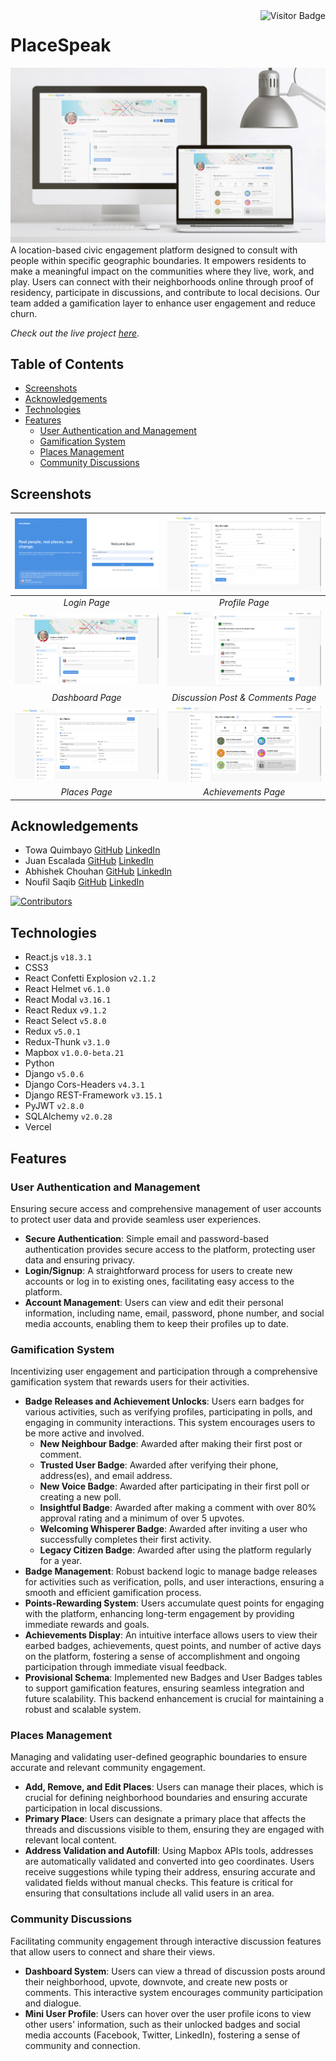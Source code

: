 <img align="right" alt="Visitor Badge" src="https://visitor-badge.laobi.icu/badge?page_id=towaquimbayo.PlaceSpeak">

# PlaceSpeak

![PlaceSpeak Thumbnail](screenshots/placespeak-thumbnail.jpg)
A location-based civic engagement platform designed to consult with people within specific geographic boundaries. It empowers residents to make a meaningful impact on the communities where they live, work, and play. Users can connect with their neighborhoods online through proof of residency, participate in discussions, and contribute to local decisions. Our team added a gamification layer to enhance user engagement and reduce churn.

_Check out the live project [_here_](https://placespeak.towaquimbayo.com/)._

## Table of Contents

* [Screenshots](#screenshots)
* [Acknowledgements](#acknowledgements)
* [Technologies](#technologies)
* [Features](#features)
  * [User Authentication and Management](#user-authentication-and-management)
  * [Gamification System](#gamification-system)
  * [Places Management](#places-management)
  * [Community Discussions](#community-discussions)

## Screenshots

| ![Login Page](screenshots/login.png) | ![Profile Page](screenshots/profile.png) |
|:--:|:--:|
| _Login Page_ | _Profile Page_ |
| ![Dashboard Page](screenshots/dashboard.png) | ![Disucussion Post & Comments](screenshots/discussion-posts-comments.png) |
| _Dashboard Page_ | _Discussion Post & Comments Page_ |
| ![Places Page](screenshots/places.png) | ![Achievements Page](screenshots/achievements.png) |
| _Places Page_ | _Achievements Page_ |

## Acknowledgements

* Towa Quimbayo [GitHub](https://github.com/towaquimbayo) [LinkedIn](https://www.linkedin.com/in/towa-quimbayo/)
* Juan Escalada [GitHub](https://github.com/jescalada) [LinkedIn](https://www.linkedin.com/in/jescalada/)
* Abhishek Chouhan [GitHub](https://github.com/abhishekchouhannk) [LinkedIn](https://www.linkedin.com/in/abhishekchouhannk)
* Noufil Saqib [GitHub](https://github.com/noufilsaqib) [LinkedIn](https://www.linkedin.com/in/muhammad-noufil-saqib/)

[![Contributors](https://contrib.rocks/image?repo=towaquimbayo/PlaceSpeak)](https://github.com/towaquimbayo/PlaceSpeak/graphs/contributors)

## Technologies

* React.js `v18.3.1`
* CSS3
* React Confetti Explosion `v2.1.2`
* React Helmet `v6.1.0`
* React Modal `v3.16.1`
* React Redux `v9.1.2`
* React Select `v5.8.0`
* Redux `v5.0.1`
* Redux-Thunk `v3.1.0`
* Mapbox `v1.0.0-beta.21`
* Python
* Django `v5.0.6`
* Django Cors-Headers `v4.3.1`
* Django REST-Framework `v3.15.1`
* PyJWT `v2.8.0`
* SQLAlchemy `v2.0.28`
* Vercel

## Features

### User Authentication and Management

Ensuring secure access and comprehensive management of user accounts to protect user data and provide seamless user experiences.

* __Secure Authentication__: Simple email and password-based authentication provides secure access to the platform, protecting user data and ensuring privacy.
* __Login/Signup__: A straightforward process for users to create new accounts or log in to existing ones, facilitating easy access to the platform.
* __Account Management__: Users can view and edit their personal information, including name, email, password, phone number, and social media accounts, enabling them to keep their profiles up to date.

### Gamification System

Incentivizing user engagement and participation through a comprehensive gamification system that rewards users for their activities.

* __Badge Releases and Achievement Unlocks__: Users earn badges for various activities, such as verifying profiles, participating in polls, and engaging in community interactions. This system encourages users to be more active and involved.
  * __New Neighbour Badge__: Awarded after making their first post or comment.
  * __Trusted User Badge__: Awarded after verifying their phone, address(es), and email address.
  * __New Voice Badge__: Awarded after participating in their first poll or creating a new poll.
  * __Insightful Badge__: Awarded after making a comment with over 80% approval rating and a minimum of over 5 upvotes.
  * __Welcoming Whisperer Badge__: Awarded after inviting a user who successfully completes their first activity.
  * __Legacy Citizen Badge__: Awarded after using the platform regularly for a year.
* __Badge Management__: Robust backend logic to manage badge releases for activities such as verification, polls, and user interactions, ensuring a smooth and efficient gamification process.
* __Points-Rewarding System__: Users accumulate quest points for engaging with the platform, enhancing long-term engagement by providing immediate rewards and goals.
* __Achievements Display__: An intuitive interface allows users to view their earbed badges, achievements, quest points, and number of active days on the platform, fostering a sense of accomplishment and ongoing participation through immediate visual feedback.
* __Provisional Schema__: Implemented new Badges and User Badges tables to support gamification features, ensuring seamless integration and future scalability. This backend enhancement is crucial for maintaining a robust and scalable system.

### Places Management

Managing and validating user-defined geographic boundaries to ensure accurate and relevant community engagement.

* __Add, Remove, and Edit Places__: Users can manage their places, which is crucial for defining neighborhood boundaries and ensuring accurate participation in local discussions.
* __Primary Place__: Users can designate a primary place that affects the threads and discussions visible to them, ensuring they are engaged with relevant local content.
* __Address Validation and Autofill__: Using Mapbox APIs tools, addresses are automatically validated and converted into geo coordinates. Users receive suggestions while typing their address, ensuring accurate and validated fields without manual checks. This feature is critical for ensuring that consultations include all valid users in an area.

### Community Discussions

Facilitating community engagement through interactive discussion features that allow users to connect and share their views.

* __Dashboard System__: Users can view a thread of discussion posts around their neighborhood, upvote, downvote, and create new posts or comments. This interactive system encourages community participation and dialogue.
* __Mini User Profile__: Users can hover over the user profile icons to view other users' information, such as their unlocked badges and social media accounts (Facebook, Twitter, LinkedIn), fostering a sense of community and connection.
